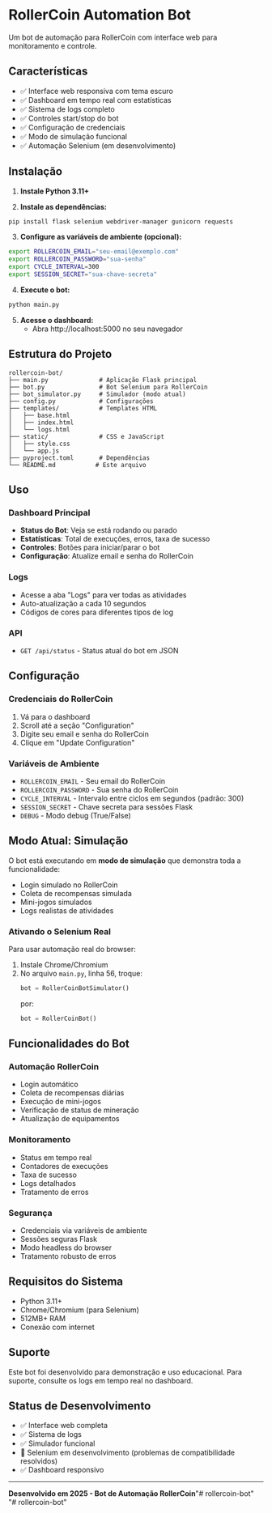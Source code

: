 # RollerCoin Automation Bot

Um bot de automação para RollerCoin com interface web para monitoramento e controle.

## Características

- ✅ Interface web responsiva com tema escuro
- ✅ Dashboard em tempo real com estatísticas
- ✅ Sistema de logs completo
- ✅ Controles start/stop do bot
- ✅ Configuração de credenciais
- ✅ Modo de simulação funcional
- ✅ Automação Selenium (em desenvolvimento)

## Instalação

1. **Instale Python 3.11+**

2. **Instale as dependências:**
```bash
pip install flask selenium webdriver-manager gunicorn requests
```

3. **Configure as variáveis de ambiente (opcional):**
```bash
export ROLLERCOIN_EMAIL="seu-email@exemplo.com"
export ROLLERCOIN_PASSWORD="sua-senha"
export CYCLE_INTERVAL=300
export SESSION_SECRET="sua-chave-secreta"
```

4. **Execute o bot:**
```bash
python main.py
```

5. **Acesse o dashboard:**
   - Abra http://localhost:5000 no seu navegador

## Estrutura do Projeto

```
rollercoin-bot/
├── main.py              # Aplicação Flask principal
├── bot.py               # Bot Selenium para RollerCoin
├── bot_simulator.py     # Simulador (modo atual)
├── config.py            # Configurações
├── templates/           # Templates HTML
│   ├── base.html
│   ├── index.html
│   └── logs.html
├── static/              # CSS e JavaScript
│   ├── style.css
│   └── app.js
├── pyproject.toml       # Dependências
└── README.md           # Este arquivo
```

## Uso

### Dashboard Principal
- **Status do Bot**: Veja se está rodando ou parado
- **Estatísticas**: Total de execuções, erros, taxa de sucesso
- **Controles**: Botões para iniciar/parar o bot
- **Configuração**: Atualize email e senha do RollerCoin

### Logs
- Acesse a aba "Logs" para ver todas as atividades
- Auto-atualização a cada 10 segundos
- Códigos de cores para diferentes tipos de log

### API
- `GET /api/status` - Status atual do bot em JSON

## Configuração

### Credenciais do RollerCoin
1. Vá para o dashboard
2. Scroll até a seção "Configuration"
3. Digite seu email e senha do RollerCoin
4. Clique em "Update Configuration"

### Variáveis de Ambiente
- `ROLLERCOIN_EMAIL` - Seu email do RollerCoin
- `ROLLERCOIN_PASSWORD` - Sua senha do RollerCoin
- `CYCLE_INTERVAL` - Intervalo entre ciclos em segundos (padrão: 300)
- `SESSION_SECRET` - Chave secreta para sessões Flask
- `DEBUG` - Modo debug (True/False)

## Modo Atual: Simulação

O bot está executando em **modo de simulação** que demonstra toda a funcionalidade:
- Login simulado no RollerCoin
- Coleta de recompensas simulada
- Mini-jogos simulados
- Logs realistas de atividades

### Ativando o Selenium Real
Para usar automação real do browser:
1. Instale Chrome/Chromium
2. No arquivo `main.py`, linha 56, troque:
   ```python
   bot = RollerCoinBotSimulator()
   ```
   por:
   ```python
   bot = RollerCoinBot()
   ```

## Funcionalidades do Bot

### Automação RollerCoin
- Login automático
- Coleta de recompensas diárias
- Execução de mini-jogos
- Verificação de status de mineração
- Atualização de equipamentos

### Monitoramento
- Status em tempo real
- Contadores de execuções
- Taxa de sucesso
- Logs detalhados
- Tratamento de erros

### Segurança
- Credenciais via variáveis de ambiente
- Sessões seguras Flask
- Modo headless do browser
- Tratamento robusto de erros

## Requisitos do Sistema

- Python 3.11+
- Chrome/Chromium (para Selenium)
- 512MB+ RAM
- Conexão com internet

## Suporte

Este bot foi desenvolvido para demonstração e uso educacional. 
Para suporte, consulte os logs em tempo real no dashboard.

## Status de Desenvolvimento

- ✅ Interface web completa
- ✅ Sistema de logs
- ✅ Simulador funcional
- 🔄 Selenium em desenvolvimento (problemas de compatibilidade resolvidos)
- ✅ Dashboard responsivo

---

**Desenvolvido em 2025 - Bot de Automação RollerCoin**"# rollercoin-bot"  
"# rollercoin-bot" 
